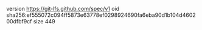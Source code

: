 version https://git-lfs.github.com/spec/v1
oid sha256:ef555072c094ff5873e63778ef0298924690fa6eba90d1b104d460200dfbf9cf
size 449
